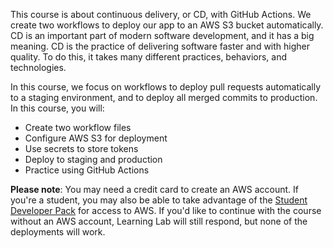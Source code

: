 This course is about continuous delivery, or CD, with GitHub Actions. We create two workflows to deploy our app to an AWS S3 bucket automatically. CD is an important part of modern software development, and it has a big meaning. CD is the practice of delivering software faster and with higher quality. To do this, it takes many different practices, behaviors, and technologies. 

In this course, we focus on workflows to deploy pull requests automatically to a staging environment, and to deploy all merged commits to production. In this course, you will:

- Create two workflow files
- Configure AWS S3 for deployment
- Use secrets to store tokens
- Deploy to staging and production
- Practice using GitHub Actions

**Please note**: You may need a credit card to create an AWS account. If you're a student, you may also be able to take advantage of the [Student Developer Pack](https://education.github.com/pack) for access to AWS. If you'd like to continue with the course without an AWS account, Learning Lab will still respond, but none of the deployments will work.
